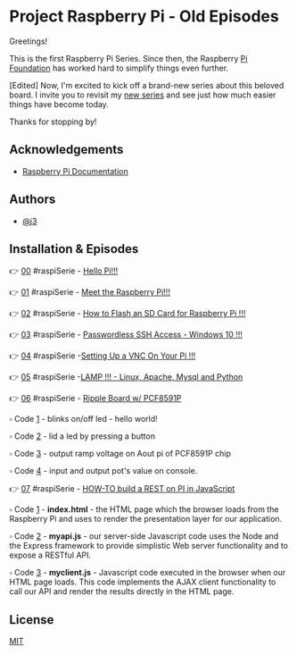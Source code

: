 
# Project Raspberry Pi - Old Episodes

Greetings!

This is the first Raspberry Pi Series. Since then, the Raspberry [Pi Foundation](https://www.raspberrypi.com/) has worked hard to simplify things even further. 

[Edited] Now, I'm excited to kick off a brand-new series about this beloved board. I invite you to revisit my [new series](https://github.com/giljr/Raspberry_new_repo) and see just how much easier things have become today.

Thanks for stopping by!


## Acknowledgements

 - [Raspberry Pi Documentation](https://www.raspberrypi.com/documentation/)

## Authors

- [@j3](https://github.com/giljr)


## Installation & Episodes

👉 [00](Episode_0/) #raspiSerie - [Hello Pi!!!](https://jungletronics.blogspot.com/2016/07/00-raspiserie-hello-pi.html?lr=1723915740354)

👉 [01](Episode_1/) #raspiSerie - [Meet the Raspberry Pi!!! ](http://jungletronics.blogspot.com/2016/07/01-raspiserie-meet-raspberry-pi.html)

👉 [02](Episode_2/) #raspiSerie - [How to Flash an SD Card for Raspberry Pi !!!](http://jungletronics.blogspot.com/2016/08/02-piserie-pi-countdown-and-liftoff.html)



👉 [03](Episode_3/) #raspiSerie - [Passwordless SSH Access - Windows 10 !!!](http://jungletronics.blogspot.com/2016/08/03-piserie-raspberry-pi-passwordless.html) 


👉 [04](Episode_4/) #raspiSerie -[Setting Up a VNC On Your Pi !!!](http://jungletronics.blogspot.com/2016/08/04-raspserie-raspberry-pi-setting-up.html)

👉 [05](Episode_5) #raspiSerie -[LAMP !!! - Linux, Apache, Mysql and Python](http://jungletronics.blogspot.com/2016/08/05-raspiserie-raspberry-pi-lamp-linux.html)

👉 [06](Episode_6) #raspiSerie - [Ripple Board w/ PCF8591P](http://jungletronics.blogspot.com/2016/09/06-raspiserie-raspberry-pi-ripple-board.html)

▫️ Code [1](Episode_6/raspiSerie-master/_06_raspiSerie_blinkingLed.py/) - blinks on/off led - hello world!

▫️ Code [2](Episode_6/raspiSerie-master/_06_raspiSerie_oiRaspi.py/) - lid a led by pressing a button

▫️ Code [3](Episode_6/raspiSerie-master/_06_raspiSerie_outputRamp.py/) - output ramp voltage on Aout pi of PCF8591P chip

▫️ Code [4](Episode_6/raspiSerie-master/_06_raspiSerie_readAxChannels.py/) - input and output pot's value on console.


👉 [07](Episode_7/) #raspiSerie - [HOW-TO build a REST on PI in JavaScript](http://jungletronics.blogspot.com/2016/09/how-to-build-rest-on-pi-in-javascript.html)

▫️ Code [1](Episode_7/rpi-webapp-express-master/index.html/) - **index.html** - the HTML page which the browser loads from the Raspberry Pi and uses to render the presentation layer for our application.

▫️ Code [2](Episode_7/rpi-webapp-express-master/myapi.js/) - **myapi.js** - our server-side Javascript code uses the Node and the Express framework to provide simplistic Web server functionality and to expose a RESTful API.

▫️ Code [3](Episode_7/rpi-webapp-express-master/myclient.js/) - **myclient.js** - Javascript code executed in the browser when our HTML page loads. This code implements the AJAX client functionality to call our API and render the results directly in the HTML page.

    
## License

[MIT](https://choosealicense.com/licenses/mit/)

